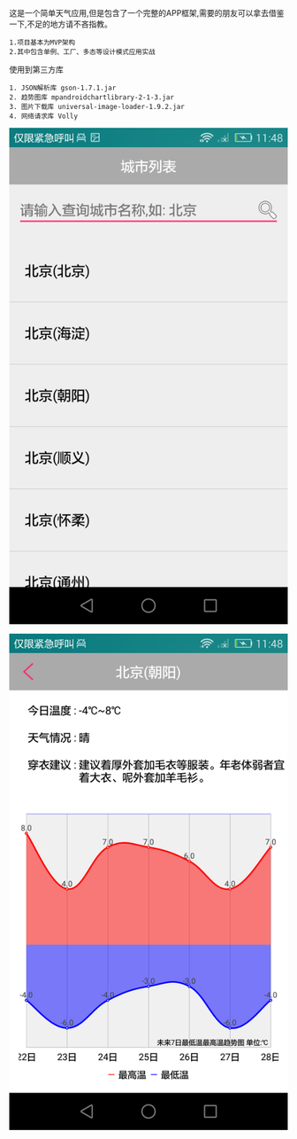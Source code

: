 这是一个简单天气应用,但是包含了一个完整的APP框架,需要的朋友可以拿去借鉴一下,不足的地方请不吝指教。
	
	1.项目基本为MVP架构
	2.其中包含单例、工厂、多态等设计模式应用实战
	
使用到第三方库
	
	1. JSON解析库 gson-1.7.1.jar 
	2. 趋势图库 mpandroidchartlibrary-2-1-3.jar
	3. 图片下载库 universal-image-loader-1.9.2.jar
	4. 网络请求库 Volly

![MacDown Screenshot](https://github.com/liaonaibo/resource/blob/master/cityweather/screenshots/city_list.png)

![MacDown Screenshot](https://github.com/liaonaibo/resource/blob/master/cityweather/screenshots/weather_detail.png)